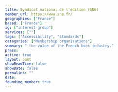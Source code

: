 ```yaml
---
title: Syndicat national de l'édition (SNE)
member_url: https://www.sne.fr/
geographies: ["France"]
based: ["France"]
ig: ["interest group"] 
services: [""] 
tags: ["Accessibility", "Standards"]
categories: ["Membership organizations"]
summary: " the voice of the French book industry."
press:
active: true
layout: post
showReadTime: false
showDate: false
permalink: ""
date: 
founding_member: true
---
```

